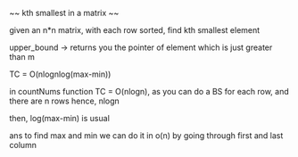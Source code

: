~~ kth smallest in a matrix ~~

given an n*n matrix, with each row sorted, find kth smallest element

upper_bound -> returns you the pointer of element which is just greater than m

TC = O(nlognlog(max-min))

in countNums function TC = O(nlogn), as you can do a BS for each row, and there are n rows hence, nlogn

then, log(max-min) is usual

ans to find max and min we can do it in o(n) by going through first and last column
